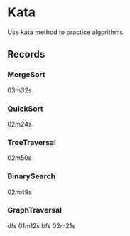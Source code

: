 # Kata
Use kata method to practice algorithms

## Records
### MergeSort
03m32s
### QuickSort
02m24s
### TreeTraversal
02m50s
### BinarySearch
02m49s
### GraphTraversal
dfs 01m12s
bfs 02m21s
